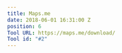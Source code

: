 ```yaml
---
title: Maps.me
date: 2018-06-01 16:31:00 Z
position: 6
Tool URL: https://maps.me/download/
Tool id: "#2"
---
```


